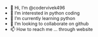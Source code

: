 - 👋 Hi, I’m @codervivek496
- 👀 I’m interested in python coding
- 🌱 I’m currently learning python
- 💞️ I’m looking to collaborate on github
- 📫 How to reach me ... through website

<!---
codervivek496/codervivek496 is a ✨ special ✨ repository because its `README.md` (this file) appears on your GitHub profile.
You can click the Preview link to take a look at your changes.
--->
